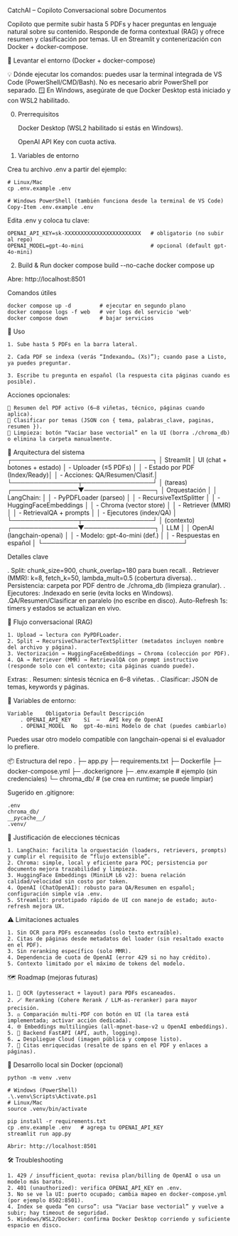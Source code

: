 CatchAI – Copiloto Conversacional sobre Documentos

Copiloto que permite subir hasta 5 PDFs y hacer preguntas en lenguaje natural sobre su contenido.
Responde de forma contextual (RAG) y ofrece resumen y clasificación por temas.
UI en Streamlit y contenerización con Docker + docker-compose.

🚀 Levantar el entorno (Docker + docker-compose)

💡 Dónde ejecutar los comandos: puedes usar la terminal integrada de VS Code (PowerShell/CMD/Bash). No es necesario abrir PowerShell por separado.
🪟 En Windows, asegúrate de que Docker Desktop está iniciado y con WSL2 habilitado.

0) Prerrequisitos

    Docker Desktop (WSL2 habilitado si estás en Windows).

    OpenAI API Key con cuota activa.

1) Variables de entorno

Crea tu archivo .env a partir del ejemplo:

    # Linux/Mac
    cp .env.example .env

    # Windows PowerShell (también funciona desde la terminal de VS Code)
    Copy-Item .env.example .env


Edita .env y coloca tu clave:

    OPENAI_API_KEY=sk-XXXXXXXXXXXXXXXXXXXXXXXX   # obligatorio (no subir al repo)
    OPENAI_MODEL=gpt-4o-mini                     # opcional (default gpt-4o-mini)


2) Build & Run
    docker compose build --no-cache
    docker compose up


Abre: http://localhost:8501

Comandos útiles

    docker compose up -d         # ejecutar en segundo plano
    docker compose logs -f web   # ver logs del servicio 'web'
    docker compose down          # bajar servicios

🧪 Uso

    1. Sube hasta 5 PDFs en la barra lateral.

    2. Cada PDF se indexa (verás “Indexando… (Xs)”); cuando pase a Listo, ya puedes preguntar.

    3. Escribe tu pregunta en español (la respuesta cita páginas cuando es posible).

Acciones opcionales:

    🧾 Resumen del PDF activo (6–8 viñetas, técnico, páginas cuando aplica).
    🧩 Clasificar por temas (JSON con { tema, palabras_clave, paginas, resumen }).
    🧹 Limpieza: botón “Vaciar base vectorial” en la UI (borra ./chroma_db) o elimina la carpeta manualmente.


🧱 Arquitectura del sistema
┌────────────────────────────────┐
│            Streamlit           │  UI (chat + botones + estado)
│  - Uploader (≤5 PDFs)          │
│  - Estado por PDF (Index/Ready)│
│  - Acciones: QA/Resumen/Clasif.│
└───────────────┬────────────────┘
                │ (tareas)
┌───────────────▼────────────────┐
│         Orquestación           │
│  LangChain:                    │
│  - PyPDFLoader (parseo)        │
│  - RecursiveTextSplitter       │
│  - HuggingFaceEmbeddings       │
│  - Chroma (vector store)       │
│  - Retriever (MMR)             │
│  - RetrievalQA + prompts       │
│  - Ejecutores (index/QA)       │
└───────────────┬────────────────┘
                │ (contexto)
┌───────────────▼────────────────┐
│              LLM               │
│  OpenAI (langchain-openai)     │
│  - Modelo: gpt-4o-mini (def.)  │
│  - Respuestas en español       │
└────────────────────────────────┘


Detalles clave

. Split: chunk_size=900, chunk_overlap=180 para buen recall.
. Retriever (MMR): k=8, fetch_k=50, lambda_mult=0.5 (cobertura diversa).
. Persistencia: carpeta por PDF dentro de ./chroma_db (limpieza granular).
. Ejecutores:
    .Indexado en serie (evita locks en Windows).
    .QA/Resumen/Clasificar en paralelo (no escribe en disco).
Auto-Refresh 1s: timers y estados se actualizan en vivo.


🧠 Flujo conversacional (RAG)

    1. Upload → lectura con PyPDFLoader.
    2. Split → RecursiveCharacterTextSplitter (metadatos incluyen nombre del archivo y página).
    3. Vectorización → HuggingFaceEmbeddings → Chroma (colección por PDF).
    4. QA → Retriever (MMR) → RetrievalQA con prompt instructivo
    (responde solo con el contexto; cita páginas cuando puede).

Extras:
    . Resumen: síntesis técnica en 6–8 viñetas.
    . Clasificar: JSON de temas, keywords y páginas.

🧰 Variables de entorno:

    Variable	Obligatoria	Default	Descripción
        . OPENAI_API_KEY	Sí	—	API key de OpenAI
        . OPENAI_MODEL	No	gpt-4o-mini	Modelo de chat (puedes cambiarlo)

Puedes usar otro modelo compatible con langchain-openai si el evaluador lo prefiere.


📦 Estructura del repo
.
├─ app.py
├─ requirements.txt
├─ Dockerfile
├─ docker-compose.yml
├─ .dockerignore
├─ .env.example            # ejemplo (sin credenciales)
└─ chroma_db/              # (se crea en runtime; se puede limpiar)


Sugerido en .gitignore:

    .env
    chroma_db/
    __pycache__/
    .venv/

🧠 Justificación de elecciones técnicas

    1. LangChain: facilita la orquestación (loaders, retrievers, prompts) y cumplir el requisito de “flujo extensible”.
    2. Chroma: simple, local y eficiente para POC; persistencia por documento mejora trazabilidad y limpieza.
    3. HuggingFace Embeddings (MiniLM L6 v2): buena relación calidad/velocidad sin costo por token.
    4. OpenAI (ChatOpenAI): robusto para QA/Resumen en español; configuración simple vía .env.
    5. Streamlit: prototipado rápido de UI con manejo de estado; auto-refresh mejora UX.

⚠️ Limitaciones actuales

    1. Sin OCR para PDFs escaneados (solo texto extraíble).
    2. Citas de páginas desde metadatos del loader (sin resaltado exacto en el PDF).
    3. Sin reranking específico (solo MMR).
    4. Dependencia de cuota de OpenAI (error 429 si no hay crédito).
    5. Contexto limitado por el máximo de tokens del modelo.


🗺️ Roadmap (mejoras futuras)

    1. 🔎 OCR (pytesseract + layout) para PDFs escaneados.
    2. 🪄 Reranking (Cohere Rerank / LLM-as-reranker) para mayor precisión.
    3. ⚖️ Comparación multi-PDF con botón en UI (la tarea está implementada; activar acción dedicada).
    4. 🌐 Embeddings multilingües (all-mpnet-base-v2 u OpenAI embeddings).
    5. 🧰 Backend FastAPI (API, auth, logging).
    6. ☁️ Despliegue Cloud (imagen pública y compose listo).
    7. 📝 Citas enriquecidas (resalte de spans en el PDF y enlaces a páginas).


🧪 Desarrollo local sin Docker (opcional)

    python -m venv .venv

    # Windows (PowerShell)
    .\.venv\Scripts\Activate.ps1
    # Linux/Mac
    source .venv/bin/activate

    pip install -r requirements.txt
    cp .env.example .env   # agrega tu OPENAI_API_KEY
    streamlit run app.py
    
    Abrir: http://localhost:8501


🛠️ Troubleshooting

    1. 429 / insufficient_quota: revisa plan/billing de OpenAI o usa un modelo más barato.
    2. 401 (unauthorized): verifica OPENAI_API_KEY en .env.
    3. No se ve la UI: puerto ocupado; cambia mapeo en docker-compose.yml (por ejemplo 8502:8501).
    4. Index se queda “en curso”: usa “Vaciar base vectorial” y vuelve a subir; hay timeout de seguridad.
    5. Windows/WSL2/Docker: confirma Docker Desktop corriendo y suficiente espacio en disco.